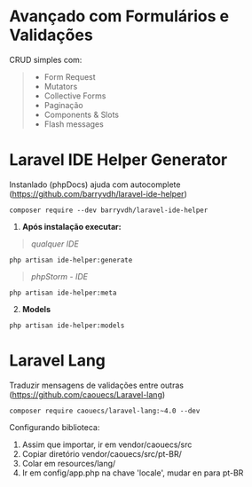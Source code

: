 # Avançado com Formulários e Validações
CRUD simples com:
> - Form Request
> - Mutators
> - Collective Forms
> - Paginação
> - Components & Slots
> - Flash messages

# Laravel IDE Helper Generator
Instanlado (phpDocs) ajuda com autocomplete (https://github.com/barryvdh/laravel-ide-helper)

`composer require --dev barryvdh/laravel-ide-helper`

1. **Após instalação executar:**

>*qualquer IDE*

`php artisan ide-helper:generate`

>*phpStorm - IDE*

`php artisan ide-helper:meta`

2. **Models**

`php artisan ide-helper:models`

# Laravel Lang
Traduzir mensagens de validações entre outras (https://github.com/caouecs/Laravel-lang)

`composer require caouecs/laravel-lang:~4.0 --dev`

Configurando biblioteca:

1. Assim que importar, ir em vendor/caouecs/src
2. Copiar diretório vendor/caouecs/src/pt-BR/
3. Colar em resources/lang/
4. Ir em config/app.php na chave 'locale', mudar en para pt-BR